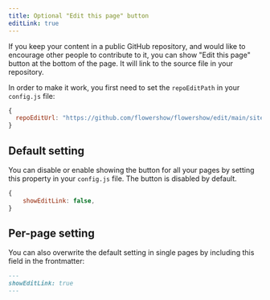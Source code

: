 ```yaml
---
title: Optional "Edit this page" button
editLink: true
---
```


If you keep your content in a public GitHub repository, and would like to encourage other people to contribute to it, you can show "Edit this page" button at the bottom of the page. It will link to the source file in your repository.

In order to make it work, you first need to set the `repoEditPath` in your `config.js` file:

```js
{
  repoEditUrl: "https://github.com/flowershow/flowershow/edit/main/site/content"; //example
}
```

## Default setting

You can disable or enable showing the button for all your pages by setting this property in your `config.js` file. The button is disabled by default.

```js
{
	showEditLink: false,
}
```

## Per-page setting

You can also overwrite the default setting in single pages by including this field in the frontmatter:

```md
---
showEditLink: true
---
```
